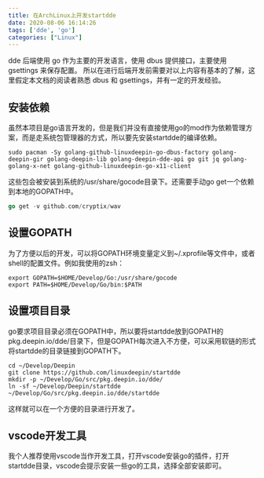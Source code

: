 ```yaml
---
title: 在ArchLinux上开发startdde
date: 2020-08-06 16:14:26
tags: ['dde', 'go']
categories: ["Linux"]
---
```


dde 后端使用 go 作为主要的开发语言，使用 dbus 提供接口，主要使用 gsettings 来保存配置。 所以在进行后端开发前需要对以上内容有基本的了解，这里假定本文档的阅读者熟悉 dbus 和 gsettings，并有一定的开发经验。

<!-- more -->

## 安装依赖

虽然本项目是go语言开发的，但是我们并没有直接使用go的mod作为依赖管理方案，而是走系统包管理器的方式，所以要先安装startdde的编译依赖。

```shell
sudo pacman -Sy golang-github-linuxdeepin-go-dbus-factory golang-deepin-gir golang-deepin-lib golang-deepin-dde-api go git jq golang-golang-x-net golang-github-linuxdeepin-go-x11-client
```

这些包会被安装到系统的/usr/share/gocode目录下。还需要手动go get一个依赖到本地的GOPATH中。

```go
go get -v github.com/cryptix/wav
```

## 设置GOPATH

为了方便以后的开发，可以将GOPATH环境变量定义到~/.xprofile等文件中，或者shell的配置文件。例如我使用的zsh：

```shell
export GOPATH=$HOME/Develop/Go:/usr/share/gocode
export PATH=$HOME/Develop/Go/bin:$PATH
```

## 设置项目目录

go要求项目目录必须在GOPATH中，所以要将startdde放到GOPATH的pkg.deepin.io/dde/目录下，但是GOPATH每次进入不方便，可以采用软链的形式将startdde的目录链接到GOPATH下。

```shell
cd ~/Develop/Deepin
git clone https://github.com/linuxdeepin/startdde
mkdir -p ~/Develop/Go/src/pkg.deepin.io/dde/
ln -sf ~/Develop/Deepin/startdde ~/Develop/Go/src/pkg.deepin.io/dde/startdde
```

这样就可以在一个方便的目录进行开发了。

## vscode开发工具

我个人推荐使用vscode当作开发工具，打开vscode安装go的插件，打开startdde目录，vscode会提示安装一些go的工具，选择全部安装即可。
